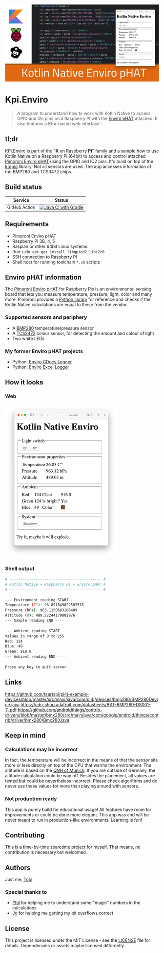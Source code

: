 ![Logo](__docs/socialmedia.png)

# Kpi.Enviro

> A  program to understand how to work with Kotlin Native to access GPIO and I2c pins on a Raspberry Pi with the [Enviro pHAT](https://learn.pimoroni.com/article/getting-started-with-enviro-phat) attached. It also features a Ktor-based web interface`.

## tl;dr

KPi.Enviro is part of the "**K** on Raspberry **Pi**" family and a sample how to use Kotlin Native on a Raspberry Pi (64bit) to access and control attached [Pimoroni Enviro  pHAT](https://learn.pimoroni.com/article/getting-started-with-enviro-phat) using the GPIO and IC2 pins. It's build on top of the [ktgpio](https://github.com/ktgpio/ktgpio/) library. Not all sensors are used. The app accesses information of the BMP280 and TCS3472 chips.

## Build status

| Service       |Status|
|---------------|-----|
| GitHub Action |[![Java CI with Gradle](https://github.com/tscholze/kotlin-kpi-native-enviro/actions/workflows/gradle-build.yml/badge.svg)](https://github.com/tscholze/kotlin-kpi-native-enviro/actions/workflows/gradle-build.yml)|

## Requirements
- Pimoroni Enviro pHAT
- Raspberry Pi 3B, 4, 5
- Raspian or other 64bit Linux systems
- Run `sudo apt-get install libgpiod2 libi2c0`
- SSH connection to Raspberry Pi
- Shell host for running toolchain `*.sh` scripts

## Enviro pHAT information
The [Pimoroni Enviro pHAT](https://learn.pimoroni.com/article/getting-started-with-enviro-phat) for Raspberry Pis is an environmental sensing board that lets you measure temperature, pressure, light, color and many more.
Pimoroni provides a [Python library](https://github.com/pimoroni/enviro-phat) for reference and checks if the Kotlin Native calculations are equal to these from the vendor.

### Supported sensors and periphery
- A [BMP280](https://cdn-shop.adafruit.com/datasheets/BST-BMP280-DS001-11.pdf) temperature/pressure sensor
- A [TCS3472](https://cdn-shop.adafruit.com/datasheets/TCS34725.pdf) colour sensor, for detecting the amount and colour of light
- Two white LEDs 

### My former Enviro pHAT projects
- Python: [Enviro GDocs Logger](https://github.com/tscholze/python-enviro-gdocs-logger)
- Python: [Enviro Excel Logger](https://github.com/tscholze/python-enviro-excel-online-logger)

## How it looks
### Web
![Web screenshot](__docs/web-shrinked.png)

### Shell output
```bash
# ------------------------------------------ #
# Kotlin Native + Raspberry Pi + Enviro pHAT #
# ------------------------------------------ #

--- Environment reading START --
Temperature (C°): 26.891849822597578
Pressure (hPa): 963.1150683186409
Altitude (m): 489.22244179802976
--- Sample reading END ----

--- Ambient reading START --
Values in range of 0 to 255
Red: 124
Blue: 49
Green: 918.0
--- Ambient reading END ----

Press any key to quit server
```

## Links 


https://github.com/taartspi/pi4j-example-devices/blob/master/src/main/java/com/pi4j/devices/bmp280/BMP280Device.java
https://cdn-shop.adafruit.com/datasheets/BST-BMP280-DS001-11.pdf
https://github.com/androidthings/contrib-drivers/blob/master/bmx280/src/main/java/com/google/android/things/contrib/driver/bmx280/Bmx280.java

## Keep in mind

### Calculations may be incorrect
In fact, the temperature will be incorrect in the means of that the sensor sits more or less directly on top of the CPU that warms the environment. The altitude is based on the [QNH of Munich](https://www.dwd.de/DE/fachnutzer/luftfahrt/teaser/luftsportberichte/qnh_sued_node.html;jsessionid=6AE20EA1CBE7EB543CB7AD6A59EACBEF.live31083). If you are outside of Germany, the altitude calculation could be way off.
Besides the placement, all values are tested but could be nevertheless incorrect. Please check algorithms and do never use these values for more than playing around with sensors.

### Not production ready
This app is purely build for educational usage! All features have room for improvements or could be done more elegant. This app was and will be never meant to run in production-like environments. 
Learning is fun!

## Contributing

This is a time-by-time sparetime project for myself. That means, no contribution is necessary but welcomed.

## Authors

Just me, [Tobi]([https://tscholze.github.io).

### Special thanks to

- [Phil](https://www.github.com/somberland) for helping me to understand some "magic" numbers in the calculations
- [Jo](https://www.github.com/dunkelstern) for helping me getting my bit overflows correct

## License

This project is licensed under the MIT License - see the [LICENSE](LICENSE) file for details.
Dependencies or assets maybe licensed differently.